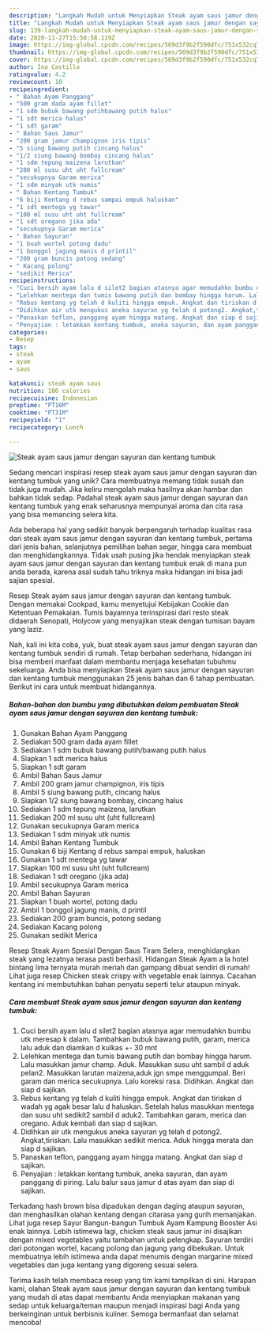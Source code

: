 ```yaml
---
description: "Langkah Mudah untuk Menyiapkan Steak ayam saus jamur dengan sayuran dan kentang tumbuk yang Enak Banget"
title: "Langkah Mudah untuk Menyiapkan Steak ayam saus jamur dengan sayuran dan kentang tumbuk yang Enak Banget"
slug: 139-langkah-mudah-untuk-menyiapkan-steak-ayam-saus-jamur-dengan-sayuran-dan-kentang-tumbuk-yang-enak-banget
date: 2020-11-27T15:58:58.119Z
image: https://img-global.cpcdn.com/recipes/569d3f9b2f590dfc/751x532cq70/steak-ayam-saus-jamur-dengan-sayuran-dan-kentang-tumbuk-foto-resep-utama.jpg
thumbnail: https://img-global.cpcdn.com/recipes/569d3f9b2f590dfc/751x532cq70/steak-ayam-saus-jamur-dengan-sayuran-dan-kentang-tumbuk-foto-resep-utama.jpg
cover: https://img-global.cpcdn.com/recipes/569d3f9b2f590dfc/751x532cq70/steak-ayam-saus-jamur-dengan-sayuran-dan-kentang-tumbuk-foto-resep-utama.jpg
author: Ina Castillo
ratingvalue: 4.2
reviewcount: 10
recipeingredient:
- " Bahan Ayam Panggang"
- "500 gram dada ayam fillet"
- "1 sdm bubuk bawang putihbawang putih halus"
- "1 sdt merica halus"
- "1 sdt garam"
- " Bahan Saus Jamur"
- "200 gram jamur champignon iris tipis"
- "5 siung bawang putih cincang halus"
- "1/2 siung bawang bombay cincang halus"
- "1 sdm tepung maizena larutkan"
- "200 ml susu uht uht fullcream"
- "secukupnya Garam merica"
- "1 sdm minyak utk numis"
- " Bahan Kentang Tumbuk"
- "6 biji Kentang d rebus sampai empuk haluskan"
- "1 sdt mentega yg tawar"
- "100 ml susu uht uht fullcream"
- "1 sdt oregano jika ada"
- "secukupnya Garam merica"
- " Bahan Sayuran"
- "1 buah wortel potong dadu"
- "1 bonggol jagung manis d printil"
- "200 gram buncis potong sedang"
- " Kacang polong"
- "sedikit Merica"
recipeinstructions:
- "Cuci bersih ayam lalu d silet2 bagian atasnya agar memudahkn bumbu utk meresap k dalam. Tambahkan bubuk bawang putih, garam, merica lalu aduk dan diamkan d kulkas +- 30 mnt"
- "Lelehkan mentega dan tumis bawang putih dan bombay hingga harum. Lalu masukkan jamur champ. Aduk. Masukkan susu uht sambil d aduk pelan2. Masukkan larutan maizena,aduk jgn smpe menggumpal. Beri garam dan merica secukupnya. Lalu koreksi rasa. Didihkan. Angkat dan siap d sajikan."
- "Rebus kentang yg telah d kuliti hingga empuk. Angkat dan tiriskan d wadah yg agak besar lalu d haluskan. Setelah halus masukkan mentega dan susu uht sedikit2 sambil d aduk2. Tambahkan garam, merica dan oregano. Aduk kembali dan siap d sajikan."
- "Didihkan air utk mengukus aneka sayuran yg telah d potong2. Angkat,tiriskan. Lalu masukkan sedikit merica. Aduk hingga merata dan siap d sajikan."
- "Panaskan teflon, panggang ayam hingga matang. Angkat dan siap d sajikan."
- "Penyajian : letakkan kentang tumbuk, aneka sayuran, dan ayam panggang di piring. Lalu balur saus jamur d atas ayam dan siap di sajikan."
categories:
- Resep
tags:
- steak
- ayam
- saus

katakunci: steak ayam saus 
nutrition: 186 calories
recipecuisine: Indonesian
preptime: "PT16M"
cooktime: "PT31M"
recipeyield: "1"
recipecategory: Lunch

---
```



![Steak ayam saus jamur dengan sayuran dan kentang tumbuk](https://img-global.cpcdn.com/recipes/569d3f9b2f590dfc/751x532cq70/steak-ayam-saus-jamur-dengan-sayuran-dan-kentang-tumbuk-foto-resep-utama.jpg)

Sedang mencari inspirasi resep steak ayam saus jamur dengan sayuran dan kentang tumbuk yang unik? Cara membuatnya memang tidak susah dan tidak juga mudah. Jika keliru mengolah maka hasilnya akan hambar dan bahkan tidak sedap. Padahal steak ayam saus jamur dengan sayuran dan kentang tumbuk yang enak seharusnya mempunyai aroma dan cita rasa yang bisa memancing selera kita.

Ada beberapa hal yang sedikit banyak berpengaruh terhadap kualitas rasa dari steak ayam saus jamur dengan sayuran dan kentang tumbuk, pertama dari jenis bahan, selanjutnya pemilihan bahan segar, hingga cara membuat dan menghidangkannya. Tidak usah pusing jika hendak menyiapkan steak ayam saus jamur dengan sayuran dan kentang tumbuk enak di mana pun anda berada, karena asal sudah tahu triknya maka hidangan ini bisa jadi sajian spesial.

Resep Steak ayam saus jamur dengan sayuran dan kentang tumbuk. Dengan memakai Cookpad, kamu menyetujui Kebijakan Cookie dan Ketentuan Pemakaian. Tumis bayamnya terinspirasi dari resto steak didaerah Senopati, Holycow yang menyajikan steak dengan tumisan bayam yang laziz.


Nah, kali ini kita coba, yuk, buat steak ayam saus jamur dengan sayuran dan kentang tumbuk sendiri di rumah. Tetap berbahan sederhana, hidangan ini bisa memberi manfaat dalam membantu menjaga kesehatan tubuhmu sekeluarga. Anda bisa menyiapkan Steak ayam saus jamur dengan sayuran dan kentang tumbuk menggunakan 25 jenis bahan dan 6 tahap pembuatan. Berikut ini cara untuk membuat hidangannya.

<!--inarticleads1-->

##### Bahan-bahan dan bumbu yang dibutuhkan dalam pembuatan Steak ayam saus jamur dengan sayuran dan kentang tumbuk:

1. Gunakan  Bahan Ayam Panggang
1. Sediakan 500 gram dada ayam fillet
1. Sediakan 1 sdm bubuk bawang putih/bawang putih halus
1. Siapkan 1 sdt merica halus
1. Siapkan 1 sdt garam
1. Ambil  Bahan Saus Jamur
1. Ambil 200 gram jamur champignon, iris tipis
1. Ambil 5 siung bawang putih, cincang halus
1. Siapkan 1/2 siung bawang bombay, cincang halus
1. Sediakan 1 sdm tepung maizena, larutkan
1. Sediakan 200 ml susu uht (uht fullcream)
1. Gunakan secukupnya Garam merica
1. Sediakan 1 sdm minyak utk numis
1. Ambil  Bahan Kentang Tumbuk
1. Gunakan 6 biji Kentang d rebus sampai empuk, haluskan
1. Gunakan 1 sdt mentega yg tawar
1. Siapkan 100 ml susu uht (uht fullcream)
1. Sediakan 1 sdt oregano (jika ada)
1. Ambil secukupnya Garam merica
1. Ambil  Bahan Sayuran
1. Siapkan 1 buah wortel, potong dadu
1. Ambil 1 bonggol jagung manis, d printil
1. Sediakan 200 gram buncis, potong sedang
1. Sediakan  Kacang polong
1. Gunakan sedikit Merica


Resep Steak Ayam Spesial Dengan Saus Tiram Selera, menghidangkan steak yang lezatnya terasa pasti berhasil. Hidangan Steak Ayam a la hotel bintang lima ternyata murah meriah dan gampang dibuat sendiri di rumah! Lihat juga resep Chicken steak crispy with vegetable enak lainnya. Cacahan kentang ini membutuhkan bahan penyatu seperti telur ataupun minyak. 

<!--inarticleads2-->

##### Cara membuat Steak ayam saus jamur dengan sayuran dan kentang tumbuk:

1. Cuci bersih ayam lalu d silet2 bagian atasnya agar memudahkn bumbu utk meresap k dalam. Tambahkan bubuk bawang putih, garam, merica lalu aduk dan diamkan d kulkas +- 30 mnt
1. Lelehkan mentega dan tumis bawang putih dan bombay hingga harum. Lalu masukkan jamur champ. Aduk. Masukkan susu uht sambil d aduk pelan2. Masukkan larutan maizena,aduk jgn smpe menggumpal. Beri garam dan merica secukupnya. Lalu koreksi rasa. Didihkan. Angkat dan siap d sajikan.
1. Rebus kentang yg telah d kuliti hingga empuk. Angkat dan tiriskan d wadah yg agak besar lalu d haluskan. Setelah halus masukkan mentega dan susu uht sedikit2 sambil d aduk2. Tambahkan garam, merica dan oregano. Aduk kembali dan siap d sajikan.
1. Didihkan air utk mengukus aneka sayuran yg telah d potong2. Angkat,tiriskan. Lalu masukkan sedikit merica. Aduk hingga merata dan siap d sajikan.
1. Panaskan teflon, panggang ayam hingga matang. Angkat dan siap d sajikan.
1. Penyajian : letakkan kentang tumbuk, aneka sayuran, dan ayam panggang di piring. Lalu balur saus jamur d atas ayam dan siap di sajikan.


Terkadang hash brown bisa dipadukan dengan daging ataupun sayuran, dan menghasilkan olahan kentang dengan citarasa yang gurih memanjakan. Lihat juga resep Sayur Bangun-bangun Tumbuk Ayam Kampung Booster Asi enak lainnya. Lebih istimewa lagi, chicken steak saus jamur ini disajikan dengan mixed vegetables yaitu tambahan untuk pelengkap. Sayuran terdiri dari potongan wortel, kacang polong dan jagung yang dibekukan. Untuk membuatnya lebih istimewa anda dapat menumis dengan margarine mixed vegetables dan juga kentang yang digoreng sesuai selera. 

Terima kasih telah membaca resep yang tim kami tampilkan di sini. Harapan kami, olahan Steak ayam saus jamur dengan sayuran dan kentang tumbuk yang mudah di atas dapat membantu Anda menyiapkan makanan yang sedap untuk keluarga/teman maupun menjadi inspirasi bagi Anda yang berkeinginan untuk berbisnis kuliner. Semoga bermanfaat dan selamat mencoba!
